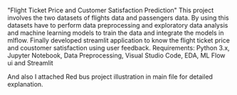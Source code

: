 "Flight Ticket Price and Customer Satisfaction Prediction"
This project involves the two datasets of flights data and passengers data. By using this datasets have to perform data preprocessing
and exploratory data analysis and machine learning models to train the data and integrate the models in mlflow. Finally developed streamlit application 
to know the flight ticket price and coustomer satisfaction using user feedback.
Requirements: Python 3.x, Jupyter Notebook, Data Preprocessing, Visual Studio Code, EDA, ML Flow ui and Streamlit

And also I attached Red bus project illustration in main file for detailed explanation.
